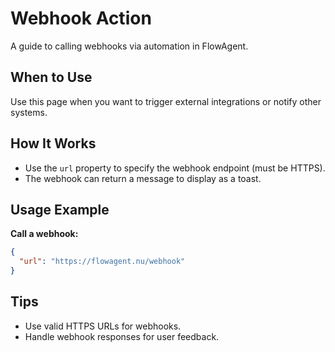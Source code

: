 # Webhook Action

A guide to calling webhooks via automation in FlowAgent.

## When to Use
Use this page when you want to trigger external integrations or notify other systems.

## How It Works
- Use the `url` property to specify the webhook endpoint (must be HTTPS).
- The webhook can return a message to display as a toast.

## Usage Example
**Call a webhook:**
```json
{
  "url": "https://flowagent.nu/webhook"
}
```

## Tips
- Use valid HTTPS URLs for webhooks.
- Handle webhook responses for user feedback.